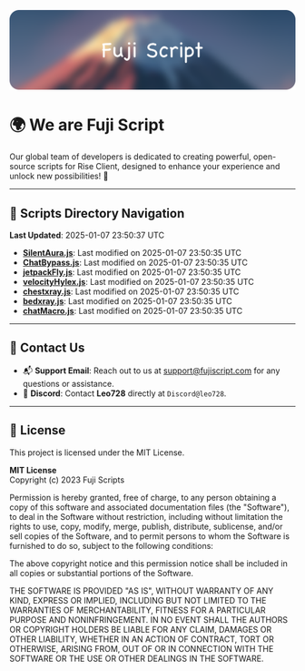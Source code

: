 ![Banner](.github/b.webp)

# 🌍 **We are Fuji Script**

Our global team of developers is dedicated to creating powerful, open-source scripts for Rise Client, designed to enhance your experience and unlock new possibilities! 🌟

---
<!-- SCRIPTS_NAVIGATION_START -->
## 📂 **Scripts Directory Navigation**

**Last Updated**: 2025-01-07 23:50:37 UTC

- **[SilentAura.js](scripts/SilentAura.js)**: Last modified on 2025-01-07 23:50:35 UTC
- **[ChatBypass.js](scripts/ChatBypass.js)**: Last modified on 2025-01-07 23:50:35 UTC
- **[jetpackFly.js](scripts/jetpackFly.js)**: Last modified on 2025-01-07 23:50:35 UTC
- **[velocityHylex.js](scripts/velocityHylex.js)**: Last modified on 2025-01-07 23:50:35 UTC
- **[chestxray.js](scripts/chestxray.js)**: Last modified on 2025-01-07 23:50:35 UTC
- **[bedxray.js](scripts/bedxray.js)**: Last modified on 2025-01-07 23:50:35 UTC
- **[chatMacro.js](scripts/chatMacro.js)**: Last modified on 2025-01-07 23:50:35 UTC

<!-- SCRIPTS_NAVIGATION_END -->

---

## 💬 **Contact Us**  
- 📬 **Support Email**: Reach out to us at [support@fujiscript.com](mailto:support@fujiscript.com) for any questions or assistance.  
- 💬 **Discord**: Contact **Leo728** directly at `Discord@leo728`.

---

## 📜 **License**

This project is licensed under the MIT License.  

**MIT License**  
Copyright (c) 2023 Fuji Scripts  

Permission is hereby granted, free of charge, to any person obtaining a copy of this software and associated documentation files (the "Software"), to deal in the Software without restriction, including without limitation the rights to use, copy, modify, merge, publish, distribute, sublicense, and/or sell copies of the Software, and to permit persons to whom the Software is furnished to do so, subject to the following conditions:  

The above copyright notice and this permission notice shall be included in all copies or substantial portions of the Software.  

THE SOFTWARE IS PROVIDED "AS IS", WITHOUT WARRANTY OF ANY KIND, EXPRESS OR IMPLIED, INCLUDING BUT NOT LIMITED TO THE WARRANTIES OF MERCHANTABILITY, FITNESS FOR A PARTICULAR PURPOSE AND NONINFRINGEMENT. IN NO EVENT SHALL THE AUTHORS OR COPYRIGHT HOLDERS BE LIABLE FOR ANY CLAIM, DAMAGES OR OTHER LIABILITY, WHETHER IN AN ACTION OF CONTRACT, TORT OR OTHERWISE, ARISING FROM, OUT OF OR IN CONNECTION WITH THE SOFTWARE OR THE USE OR OTHER DEALINGS IN THE SOFTWARE.  
